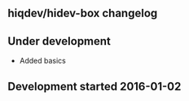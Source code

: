 hiqdev/hidev-box changelog
--------------------------

## Under development

- Added basics

## Development started 2016-01-02

